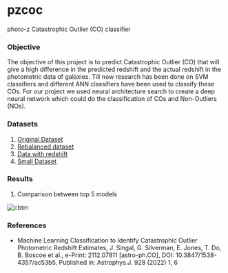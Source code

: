 # pzcoc
photo-z Catastrophic Outlier (CO) classifier

### Objective
The objective of this project is to predict Catastrophic Outlier (CO) that will give a high difference in the predicted redshift and the actual redshift in the photometric data of galaxies. Till now research has been done on SVM classifiers and different ANN classifiers have been used to classify these COs. For our project we used neural architecture search to create a deep neural network which could do the classification of COs and Non-Outliers (NOs).

### Datasets
1. <a href="https://drive.google.com/file/d/15Gnpt2hhNZEVYhE1wB5JIUnPilsTR2mi/view" target="_blank">Original Dataset</a>
2. <a href="https://drive.google.com/file/d/1-IA6tSVaX_28swfCMAzVNKxdPGKuBTKZ/view" target="_blank">Rebalanced dataset</a>
3. <a href="https://drive.google.com/file/d/1Eoimf_clYnvS0-dpvlCuPq0kco4X7LmV/view" target="_blank">Data with redshift</a>
4. <a href="https://drive.google.com/file/d/1-EnYu1fJdBod0CGABRwd6fBafdYtV84j/view" target="_blank">Small Dataset</a>

### Results
1. Comparison between top 5 models

![cbtm](https://user-images.githubusercontent.com/59966073/207367488-5749155f-d779-4859-bc90-f6ddcb3a075a.png)

### References
* Machine Learning Classification to Identify Catastrophic Outlier Photometric
Redshift Estimates, J. Singal, G. Silverman, E. Jones, T. Do, B. Boscoe et al., e-Print:
2112.07811 [astro-ph.CO], DOI: 10.3847/1538-4357/ac53b5, Published in:
Astrophys.J. 928 (2022) 1, 6
